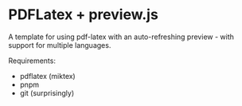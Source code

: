 # PDFLatex + preview.js

A template for using pdf-latex with an auto-refreshing preview - with support for multiple languages.

Requirements:

-   pdflatex (miktex)
-   pnpm
-   git (surprisingly)
